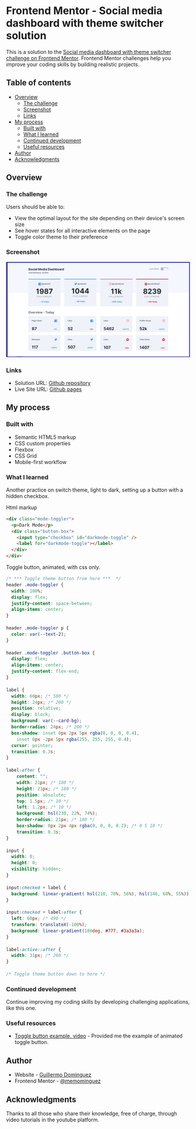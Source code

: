 # Frontend Mentor - Social media dashboard with theme switcher solution

This is a solution to the [Social media dashboard with theme switcher challenge on Frontend Mentor](https://www.frontendmentor.io/challenges/social-media-dashboard-with-theme-switcher-6oY8ozp_H). Frontend Mentor challenges help you improve your coding skills by building realistic projects.

## Table of contents

- [Overview](#overview)
  - [The challenge](#the-challenge)
  - [Screenshot](#screenshot)
  - [Links](#links)
- [My process](#my-process)
  - [Built with](#built-with)
  - [What I learned](#what-i-learned)
  - [Continued development](#continued-development)
  - [Useful resources](#useful-resources)
- [Author](#author)
- [Acknowledgments](#acknowledgments)

## Overview

### The challenge

Users should be able to:

- View the optimal layout for the site depending on their device's screen size
- See hover states for all interactive elements on the page
- Toggle color theme to their preference

### Screenshot

![](./images/Screenshot.jpg)

### Links

- Solution URL:  [Github repository](https://github.com/memominguez/social-media-dashboard)
- Live Site URL:  [Github pages](https://memominguez.github.io/social-media-dashboard)


## My process

### Built with

- Semantic HTML5 markup
- CSS custom properties
- Flexbox
- CSS Grid
- Mobile-first workflow

### What I learned

Another practice on switch theme, light to dark, setting up a button with a hidden checkbox.

Html markup

```html
<div class="mode-toggler">
  <p>Dark Mode</p>
  <div class="button-box">
    <input type="checkbox" id="darkmode-toggle" />
    <label for="darkmode-toggle"></label>
  </div>
</div>
```


Toggle button, animated, with css only.
```css
/* *** Toggle theme button from here ***  */
header .mode-toggler {
  width: 100%;
  display: flex;
  justify-content: space-between;
  align-items: center; 
}

header .mode-toggler p {
  color: var(--text-2);
}

header .mode-toggler .button-box {
  display: flex;
  align-items: center;
  justify-content: flex-end; 
}

label {
  width: 60px; /* 500 */
  height: 24px; /* 200 */
  position: relative;
  display: block;
  background: var(--card-bg);  
  border-radius: 24px; /* 200 */
  box-shadow: inset 0px 2px 5px rgba(0, 0, 0, 0.4),
    inset 0px -2px 5px rgba(255, 255, 255, 0.4);
  cursor: pointer;
  transition: 0.3s;
}

label:after {
    content: "";
    width: 21px; /* 180 */
    height: 21px; /* 180 */
    position: absolute;
    top: 1.5px; /* 10 */
    left: 1.2px; /* 10 */
    background: hsl(230, 22%, 74%);   
    border-radius: 21px; /* 180 */
    box-shadow: 0px 2px 4px rgba(0, 0, 0, 0.2); /* 0 5 10 */
    transition: 0.3s;
}

input {
  width: 0;
  height: 0;
  visibility: hidden;
}

input:checked + label { 
  background: linear-gradient( hsl(210, 78%, 56%), hsl(146, 68%, 55%));
}

input:checked + label:after {
  left: 60px; /* 490 */
  transform: translateX(-100%);
  background: linear-gradient(180deg, #777, #3a3a3a);
}

label:active::after {
  width: 31px; /* 260 */
}

/* Toggle theme button down to here */
```


### Continued development


Continue improving my coding skills by developing challenging applications, like this one.

### Useful resources

- [Toggle button example, video](https://www.youtube.com/watch?v=S-T9XoCMwt4&t=11s) - Provided me the example of animated toggle button.


## Author

- Website - [Guillermo Dominguez](https://gdominguez-portfolio.netlify.app)
- Frontend Mentor - [@memominguez](https://www.frontendmentor.io/profile/memominguez)


## Acknowledgments


Thanks to all those who share their knowledge, free of charge, through video tutorials in the youtube platform.
 
